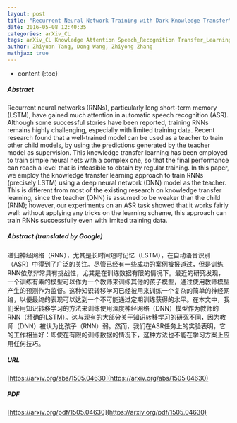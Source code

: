 ```yaml
---
layout: post
title: "Recurrent Neural Network Training with Dark Knowledge Transfer"
date: 2016-05-08 12:40:35
categories: arXiv_CL
tags: arXiv_CL Knowledge Attention Speech_Recognition Transfer_Learning RNN Prediction Recognition
author: Zhiyuan Tang, Dong Wang, Zhiyong Zhang
mathjax: true
---
```


* content
{:toc}

##### Abstract
Recurrent neural networks (RNNs), particularly long short-term memory (LSTM), have gained much attention in automatic speech recognition (ASR). Although some successful stories have been reported, training RNNs remains highly challenging, especially with limited training data. Recent research found that a well-trained model can be used as a teacher to train other child models, by using the predictions generated by the teacher model as supervision. This knowledge transfer learning has been employed to train simple neural nets with a complex one, so that the final performance can reach a level that is infeasible to obtain by regular training. In this paper, we employ the knowledge transfer learning approach to train RNNs (precisely LSTM) using a deep neural network (DNN) model as the teacher. This is different from most of the existing research on knowledge transfer learning, since the teacher (DNN) is assumed to be weaker than the child (RNN); however, our experiments on an ASR task showed that it works fairly well: without applying any tricks on the learning scheme, this approach can train RNNs successfully even with limited training data.

##### Abstract (translated by Google)
递归神经网络（RNN），尤其是长时间短时记忆（LSTM），在自动语音识别（ASR）中得到了广泛的关注。尽管已经有一些成功的案例被报道过，但是训练RNN依然非常具有挑战性，尤其是在训练数据有限的情况下。最近的研究发现，一个训练有素的模型可以作为一个教师来训练其他的孩子模型，通过使用教师模型产生的预测作为监督。这种知识转移学习已经被用来训练一个复杂的简单的神经网络，以便最终的表现可以达到一个不可能通过定期训练获得的水平。在本文中，我们采用知识转移学习的方法来训练使用深度神经网络（DNN）模型作为教师的RNN（精确的LSTM）。这与现有的大部分关于知识转移学习的研究不同，因为教师（DNN）被认为比孩子（RNN）弱。然而，我们在ASR任务上的实验表明，它的工作相当好：即使在有限的训练数据的情况下，这种方法也不能在学习方案上应用任何技巧。

##### URL
[https://arxiv.org/abs/1505.04630](https://arxiv.org/abs/1505.04630)

##### PDF
[https://arxiv.org/pdf/1505.04630](https://arxiv.org/pdf/1505.04630)

